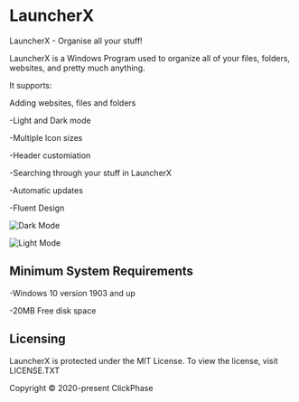 # LauncherX
LauncherX - Organise all your stuff!

LauncherX is a Windows Program used to organize all of your files, folders, websites, and pretty much anything.

It supports:

Adding websites, files and folders

-Light and Dark mode

-Multiple Icon sizes

-Header customiation

-Searching through your stuff in LauncherX

-Automatic updates

-Fluent Design

![Dark Mode](https://i.imgur.com/E7fUsAX.png)

![Light Mode](https://i.imgur.com/oOsRgYw.png)

## Minimum System Requirements
-Windows 10 version 1903 and up

-20MB Free disk space

## Licensing

LauncherX is protected under the MIT License. To view the license, visit LICENSE.TXT

Copyright © 2020-present ClickPhase 
